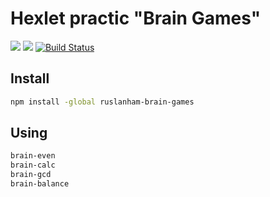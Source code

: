 # Hexlet practic "Brain Games"

<a href="https://codeclimate.com/github/RouslanHam/project-lvl1-s200/maintainability"><img src="https://api.codeclimate.com/v1/badges/4f53c6960df8898c29ed/maintainability" /></a>
<a href="https://codeclimate.com/github/RouslanHam/project-lvl1-s200/test_coverage"><img src="https://api.codeclimate.com/v1/badges/4f53c6960df8898c29ed/test_coverage" /></a>
[![Build Status](https://travis-ci.org/RouslanHam/project-lvl1-s200.svg?branch=master)](https://travis-ci.org/RouslanHam/project-lvl1-s200)

## Install
```sh
npm install -global ruslanham-brain-games
```
## Using
```sh
brain-even
brain-calc
brain-gcd
brain-balance
```

